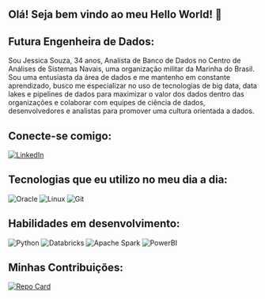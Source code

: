 ## Olá! Seja bem vindo ao meu Hello World! 👋

## Futura Engenheira de Dados:
Sou Jessica Souza, 34 anos, Analista de Banco de Dados no Centro de Análises de Sistemas Navais, uma organização militar da Marinha do Brasil.
Sou uma entusiasta da área de dados e me mantenho em constante aprendizado, busco me especializar no uso de tecnologias de big data, data lakes
e pipelines de dados para maximizar o valor dos dados dentro das organizações e colaborar com equipes de ciência de dados, desenvolvedores e 
analistas para promover uma cultura orientada a dados.

## Conecte-se comigo:
[![LinkedIn](https://img.shields.io/badge/LinkedIn-0077B5?style=for-the-badge&logo=linkedin&logoColor=white)](https://www.linkedin.com/in/jessica-souza-dacp-87970217b/)

## Tecnologias que eu utilizo no meu dia a dia:
![Oracle](https://img.shields.io/badge/Oracle-F80000?style=for-the-badge&logo=Oracle&logoColor=white) ![Linux](https://img.shields.io/badge/Linux-FCC624?style=for-the-badge&logo=linux&logoColor=black) ![Git](https://img.shields.io/badge/git-%23F05033.svg?style=for-the-badge&logo=git&logoColor=white)

## Habilidades em desenvolvimento:
 ![Python](https://img.shields.io/badge/Python-000?style=for-the-badge&logo=python) ![Databricks](https://img.shields.io/badge/Databricks-FF3621?style=for-the-badge&logo=Databricks&logoColor=white) ![Apache Spark](https://img.shields.io/badge/Apache%20Spark-FDEE21?style=flat-square&logo=apachespark&logoColor=black) ![PowerBI](https://img.shields.io/badge/PowerBI-F2C811?style=for-the-badge&logo=Power%20BI&logoColor=white)

 ## Minhas Contribuições:
[![Repo Card](https://github-readme-stats.vercel.app/api/pin/?username=jessicadba&repo=primeira-contribuicao-git&bg_color=000&border_color=30A3DC&show_icons=true&icon_color=30A3DC&title_color=E94D5F&text_color=FFF)](https://github.com/jessicadba/primeira-contribuicao-git)
